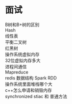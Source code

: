 # 面试
B树和B+树的区别  
Hash  
线性表  
平衡二叉树  
红黑树  
操作系统虚拟内存  
32位虚拟内存多大  
进程间通信  
Mapreduce  
redis  数据结构
Spark  RDD  
操作系统里面堆栈哪个大  
c++怎么申请和销毁内存  
synchronized stiac 和 普通方法  

